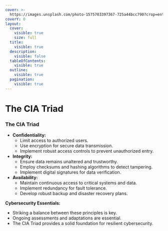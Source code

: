 ```yaml
---
cover: >-
  https://images.unsplash.com/photo-1575703397367-725a44bcc790?crop=entropy&cs=srgb&fm=jpg&ixid=M3wxOTcwMjR8MHwxfHNlYXJjaHwxfHx0cmlhbmdsZXxlbnwwfHx8fDE3MDAzNTkwNTV8MA&ixlib=rb-4.0.3&q=85
coverY: 0
layout:
  cover:
    visible: true
    size: full
  title:
    visible: true
  description:
    visible: false
  tableOfContents:
    visible: true
  outline:
    visible: true
  pagination:
    visible: true
---
```


# The CIA Triad

### The CIA Triad

* **Confidentiality:**
  * Limit access to authorized users.
  * Use encryption for secure data transmission.
  * Implement robust access controls to prevent unauthorized entry.
* **Integrity:**
  * Ensure data remains unaltered and trustworthy.
  * Employ checksums and hashing algorithms to detect tampering.
  * Implement digital signatures for data verification.
* **Availability:**
  * Maintain continuous access to critical systems and data.
  * Implement redundancy for fault tolerance.
  * Develop robust backup and disaster recovery plans.

**Cybersecurity Essentials:**

* Striking a balance between these principles is key.
* Ongoing assessments and adaptations are essential.
* The CIA Triad provides a solid foundation for resilient cybersecurity.


